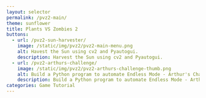 ```yaml
---
layout: selector
permalink: /pvz2-main/
theme: sunflower
title: Plants VS Zombies 2
buttons:
  - url: /pvz2-sun-harvester/
    image: /static/img/pvz2/pvz2-main-menu.png
    alt: Havest the Sun using cv2 and Pyautogui.
    description: Harvest the Sun using cv2 and Pyautogui.
  - url: /pvz2-arthurs-challenge/
    image: /static/img/pvz2/pvz2-arthurs-challenge-thumb.png
    alt: Build a Python program to automate Endless Mode - Arthur's Challenge.
    description: Build a Python program to automate Endless Mode - Arthur's Challenge.
categories: Game Tutorial
---
```

